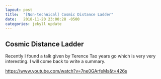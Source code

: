 ```yaml
---
layout: post
title:  "[Non-technical] Cosmic Distance Ladder"
date:   2018-11-20 23:00:28 -0500
categories: jekyll update
---
```


## Cosmic Distance Ladder

Recently I found a talk given by Terence Tao years go which is very very interesting. I will come back to write a summary.

https://www.youtube.com/watch?v=7ne0GArfeMs&t=426s
